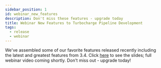 ```yaml
---
sidebar_position: 1
id: webinar_new_features
description: Don't miss these features - upgrade today
title: Webinar New Features to Turbocharge Pipeline Development
tags:
  - release
  - webinar
---
```


We've assembled some of our favorite features released recently including the latest and greatest features from 3.4. Click [here](./../img/WhatsNewWebinar-Nov13.pdf) to see the slides; full webinar video coming shortly. Don't miss out - upgrade today!
